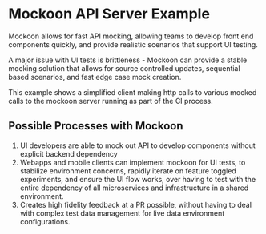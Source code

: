 # Mockoon API Server Example
Mockoon allows for fast API mocking, allowing teams to develop front end components quickly, and provide realistic scenarios that support UI testing.

A major issue with UI tests is brittleness - Mockoon can provide a stable mocking solution that allows for source controlled updates, sequential based scenarios, and fast edge case mock creation.

This example shows a simplified client making http calls to various mocked calls to the mockoon server running as part of the CI process.

## Possible Processes with Mockoon

1. UI developers are able to mock out API to develop components without explicit backend dependency
2. Webapps and mobile clients can implement mockoon for UI tests, to stabilize environment concerns, rapidly iterate on feature toggled experiments, and ensure the UI flow works, over having to test with the entire dependency of all microservices and infrastructure in a shared environment.
3. Creates high fidelity feedback at a PR possible, without having to deal with complex test data management for live data environment configurations.



